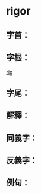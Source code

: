 # rigor


## 字首：

## 字根：
[rig](/Root%20Prefix%20and%20Suffix/R/rig.md)

## 字尾：


## 解釋：

## 同義字：

## 反義字：

## 例句：


